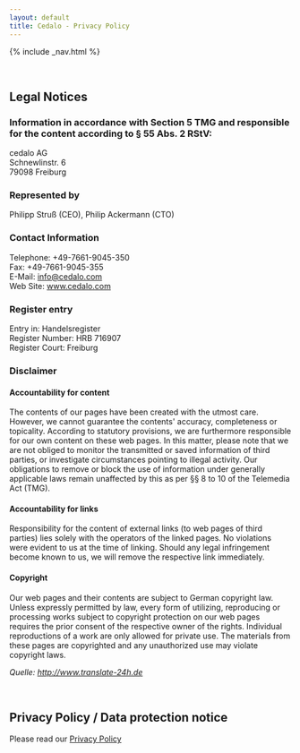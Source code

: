 ```yaml
---
layout: default
title: Cedalo - Privacy Policy
---
```


<section id="banner" class="banner" role="banner">
<!-- leave unchanged from here  --> 
    {% include _nav.html %}      
    <div class="container-fluid">
        <div class="row flex-start" class="align-items: flex-start;">
            <div class="col-md-12">
                <div class="banner-spacer">
                    <p>&nbsp;</p>
                </div>
            </div>
<!-- until here for nav menus to work smoothly  -->
            <div class="privacypolicy">
                <div class="col-md-10 col-md-offset-1">
                    <h2>Legal Notices</h2>
                    <h3>Information in accordance with Section 5 TMG and responsible for the content according to § 55 Abs. 2 RStV:</h3>
                    <p>cedalo AG<br>Schnewlinstr. 6<br>79098 Freiburg</p>
                    <h3>Represented by</h3>
                    <p>Philipp Struß (CEO), Philip Ackermann (CTO)</p>
                    <h3>Contact Information</h3>
                    <p>Telephone: +49-7661-9045-350<br>Fax: +49-7661-9045-355<br>E-Mail: <a href="mailto:info@cedalo.com">info@cedalo.com</a><br>Web Site: <a href="www.cedalo.com" target="_blank">www.cedalo.com</a></p>
                    <h3>Register entry</h3>
                    <p>Entry in: Handelsregister<br>Register Number: HRB 716907<br>Register Court: Freiburg</p>
                    <h3>Disclaimer</h3>
                    <h4>Accountability for content</h4>
                    <p>The contents of our pages have been created with the utmost care. However, we cannot guarantee the contents'
                    accuracy, completeness or topicality. According to statutory provisions, we are furthermore responsible for 
                    our own content on these web pages. In this matter, please note that we are not obliged to monitor 
                    the transmitted or saved information of third parties, or investigate circumstances pointing to illegal activity. 
                    Our obligations to remove or block the use of information under generally applicable laws remain unaffected by this as per 
                    §§ 8 to 10 of the Telemedia Act (TMG).</p>
                    <h4>Accountability for links</h4>
                    <p>Responsibility for the content of  external links (to web pages of third parties) lies solely with the operators of the linked pages. No violations were  evident to us at the time of linking. Should any legal infringement become known to us, we will remove the respective  link immediately.</p>
                    <h4>Copyright</h4>
                    <p>Our web pages and their contents are subject to German copyright law. Unless 
                    expressly permitted by law, every form of utilizing, reproducing or processing 
                    works subject to copyright protection on our web pages requires the prior consent of the respective owner of the rights. 
                    Individual reproductions of a work are only allowed for private use. 
                    The materials from these pages are copyrighted and any unauthorized use may violate copyright laws.</p>
                    <p><i>Quelle: <a href="http://www.translate-24h.de" target="_blank">http://www.translate-24h.de</a></i></p>
                    <p>&nbsp;</p>
                    <h2>Privacy Policy / Data protection notice</h2>
                    <p>Please read our <a href="privacy-policy.html">Privacy Policy</a></p>
                    <p>&nbsp;</p>
                    <p>&nbsp;</p>
                    <p>&nbsp;</p>
                </div>
            </div>
        </div>
    </div>
</section><!-- banner -->

<!-- ab hier weitere container möglich --> 



